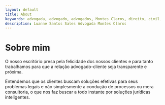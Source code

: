 ```yaml
---
layout: default
title: About
keywords: advogada, advogado, advogados, Montes Claros, direito, civil, penal, trabalhista, Luanne Sales
description: Luanne Santos Sales Advogada Montes Claros
---
```

# Sobre mim 

O nosso escritório presa pela felicidade dos nossos clientes e para tanto trabalhamos para que a relação advogado-cliente seja transparente e próxima.

Entendemos que os clientes buscam soluções efetivas para seus problemas legais e não simplesmente a condução de processos ou mera consultoria, o que nos faz buscar a todo instante por soluções jurídicas inteligentes.